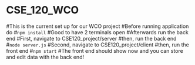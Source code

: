 # CSE_120_WCO

#This is the current set up for our WCO project
#Before running application do
#```npm install```
#Good to have 2 terminals open
#Afterwards run the back end
#First, navigate to CSE120_project/server
#then, run the back end
#```node server.js```
#Second, navigate to CSE120_project/client
#then, run the front end
#```npm start```
#The front end should show now and you can store and edit data with the back end!
